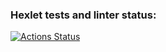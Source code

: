 ### Hexlet tests and linter status:
[![Actions Status](https://github.com/SoulH0unD/python-project-lvl3/workflows/hexlet-check/badge.svg)](https://github.com/SoulH0unD/python-project-lvl3/actions)
